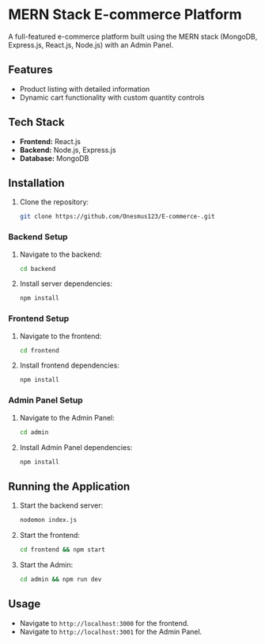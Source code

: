 # MERN Stack E-commerce Platform  

A full-featured e-commerce platform built using the MERN stack (MongoDB, Express.js, React.js, Node.js) with an Admin Panel.  

## Features  
- Product listing with detailed information  
- Dynamic cart functionality with custom quantity controls 

## Tech Stack  
- **Frontend:** React.js 
- **Backend:** Node.js, Express.js  
- **Database:** MongoDB  

## Installation
1. Clone the repository:  
   ```bash
   git clone https://github.com/Onesmus123/E-commerce-.git
   ```  

### Backend Setup  
1. Navigate to the backend:  
   ```bash
   cd backend
   ```  
2. Install server dependencies:  
   ```bash
   npm install
   ```  

### Frontend Setup  
1. Navigate to the frontend:  
   ```bash
   cd frontend
   ```  
2. Install frontend dependencies:  
   ```bash
   npm install
   ```  

### Admin Panel Setup
1. Navigate to the Admin Panel:  
   ```bash
   cd admin
   ```  
2. Install Admin Panel dependencies:  
   ```bash
   npm install
   ```
   
## Running the Application  
1. Start the backend server:  
   ```bash
   nodemon index.js
   ```  
2. Start the frontend:  
   ```bash
   cd frontend && npm start
   ```
3. Start the Admin:  
   ```bash
   cd admin && npm run dev
   ```  

## Usage  
- Navigate to `http://localhost:3000` for the frontend.
- Navigate to `http://localhost:3001` for the Admin Panel.

